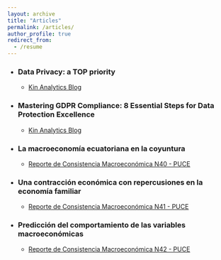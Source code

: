 ```yaml
---
layout: archive
title: "Articles"
permalink: /articles/
author_profile: true
redirect_from:
  - /resume
---
```


 
* ### Data Privacy: a TOP priority
  * [Kin Analytics Blog](https://www.kinanalytics.com/blogs/data-privacy-a-top-priority)

* ### Mastering GDPR Compliance: 8 Essential Steps for Data Protection Excellence
  * [Kin Analytics Blog]([https://www.kinanalytics.com/blogs/data-privacy-a-top-priority](https://www.kinanalytics.com/blogs/mastering-gdpr-compliance-8-essential-steps-for-data-protection-excellence)https://www.kinanalytics.com/blogs/mastering-gdpr-compliance-8-essential-steps-for-data-protection-excellence)

* ### La macroeconomía ecuatoriana en la coyuntura
  * [Reporte de Consistencia Macroeconómica N40 - PUCE]([https://www.kinanalytics.com/blogs/data-privacy-a-top-priority](https://www.calameo.com/read/0030903348a2cf1af1946)https://www.calameo.com/read/0030903348a2cf1af1946)

* ### Una contracción económica con repercusiones en la economía familiar
  * [Reporte de Consistencia Macroeconómica N41 - PUCE]([https://www.calameo.com/read/003090334520ef94aaecb)
 
* ### Predicción del comportamiento de las variables macroeconómicas
  * [Reporte de Consistencia Macroeconómica N42 - PUCE]([[https://www.calameo.com/read/003090334520ef94aaecb](https://www.calameo.com/read/0030903345eae5e3834aa)https://www.calameo.com/read/0030903345eae5e3834aa)
